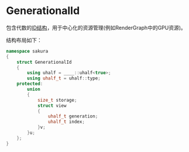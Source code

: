 # GenerationalId
包含代数的[ID结构](https://github.com/SaeruHikari/SakuraEngine/blob/master/SakuraEngine/Source/Runtime/RuntimeCore/Include/Base/GenerationalId.h)，用于中心化的资源管理(例如RenderGraph中的GPU资源)。

结构布局如下：

```cpp
namespace sakura
{
	struct GenerationalId
	{
		using uhalf = ____::uhalf<true>;
		using uhalf_t = uhalf::type;
	protected:
		union
		{
			size_t storage;
			struct view
			{
				uhalf_t generation;
				uhalf_t index;
			}v;
		}u;
	};
}
```
